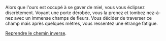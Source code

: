 Alors que l'ours est occupé à se gaver de miel, vous vous éclipsez discrètement.
Voyant une porte dérobée, vous la prenez et tombez nez-à-nez avec un immense champs de fleurs.
Vous décider de traverser ce champ mais après quelques mètres, vous ressentez une étrange fatigue.

[Reprendre le chemin inverse](../../../../porte.md).
